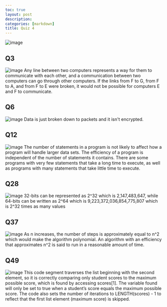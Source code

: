 ```yaml
---
toc: true
layout: post
description:
categories: [markdown]
title: Quiz 4 
---
```


![image](https://user-images.githubusercontent.com/82348259/229423067-dcb6fa1d-5df8-442a-ae13-455d976886a2.png)

## Q3

![image](https://user-images.githubusercontent.com/82348259/229422393-33710e0a-a92e-4e02-8397-b930bc42ca8e.png)
Any line between two computers represents a way for them to communicate with each other, and a communication between two computers can go through other computers. If the links from F to G, from F to A, and from F to E were broken, it would not be possible for computers E and F to communicate.

## Q6

![image](https://user-images.githubusercontent.com/82348259/229422473-7ff8907e-4193-4f88-b906-41abaada93f5.png)
Data is just broken down to packets and it isn't encrypted.

## Q12

![image](https://user-images.githubusercontent.com/82348259/229422544-aee9a296-f6fa-403b-a921-58c68fae3a0b.png)
The number of statements in a program is not likely to affect how a program will handle larger data sets. The efficiency of a program is independent of the number of statements it contains. There are some programs with very few statements that take a long time to execute, as well as programs with many statements that take little time to execute.

## Q28

![image](https://user-images.githubusercontent.com/82348259/229422652-ff1514d3-da2a-4594-afc1-dd78ae2143e8.png)
32-bits can be represented as 2^32 which is 2,147,483,647, while 64-bits can be written as 2^64 which is 9,223,372,036,854,775,807 which is 2^32 times as many values

## Q37

![image](https://user-images.githubusercontent.com/82348259/229422788-6296e23e-72e7-4129-be21-9508934bde39.png)
As n increases, the number of steps is approximately equal to n^2 which would make the algorithm polynomial. An algorithm with an efficiency that approximates n^2 is said to run in a reasonable amount of time.

## Q49

![image](https://user-images.githubusercontent.com/82348259/229422928-97be751b-e438-413d-b47b-0c4db49efd70.png)
This code segment traverses the list beginning with the second element, so it is correctly comparing only student scores to the maximum possible score, which is found by accessing scores[1]. The variable found will only be set to true when a student’s score equals the maximum possible score. The code also sets the number of iterations to LENGTH(scores) - 1 to reflect that the first list element (maximum score) is skipped.
